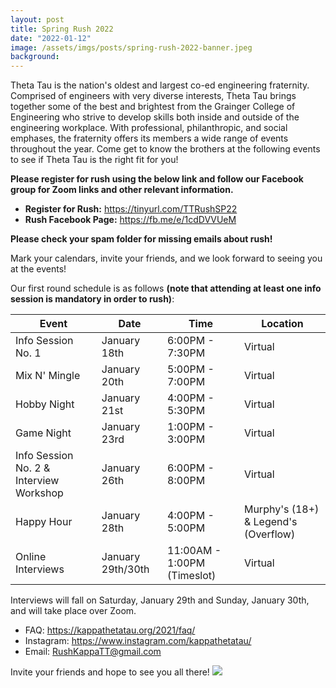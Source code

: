 ```yaml
---
layout: post
title: Spring Rush 2022
date: "2022-01-12"
image: /assets/imgs/posts/spring-rush-2022-banner.jpeg
background:
---
```


Theta Tau is the nation's oldest and largest co-ed engineering fraternity. Comprised of engineers with very diverse interests, Theta Tau brings together some of the best and brightest from the Grainger College of Engineering who strive to develop skills both inside and outside of the engineering workplace. With professional, philanthropic, and social emphases, the fraternity offers its members a wide range of events throughout the year. Come get to know the brothers at the following events to see if Theta Tau is the right fit for you!

**Please register for rush using the below link and follow our Facebook group for Zoom links and other relevant information.** 
- **Register for Rush:** <https://tinyurl.com/TTRushSP22> 
- **Rush Facebook Page:** <https://fb.me/e/1cdDVVUeM>

**Please check your spam folder for missing emails about rush!**

Mark your calendars, invite your friends, and we look forward to seeing you at the events!

Our first round schedule is as follows **(note that attending at least one info session is mandatory in order to rush)**:

| Event                                   | Date         | Time            | Location            |
| --------------------------------------- | ------------ | --------------- | ------------------- |
| Info Session No. 1                      | January 18th | 6:00PM - 7:30PM | Virtual             |
| Mix N' Mingle                           | January 20th | 5:00PM - 7:00PM | Virtual             |
| Hobby Night                             | January 21st | 4:00PM - 5:30PM | Virtual             |
| Game Night                              | January 23rd | 1:00PM - 3:00PM | Virtual             |
| Info Session No. 2 & Interview Workshop | January 26th | 6:00PM - 8:00PM | Virtual             |
| Happy Hour                              | January 28th | 4:00PM - 5:00PM | Murphy's (18+) & Legend's (Overflow)             |
| Online Interviews                       | January 29th/30th | 11:00AM - 1:00PM (Timeslot) | Virtual         |

Interviews will fall on Saturday, January 29th and Sunday, January 30th, and will take place over Zoom.

- FAQ: <https://kappathetatau.org/2021/faq/>
- Instagram: <https://www.instagram.com/kappathetatau/>
- Email: RushKappaTT@gmail.com

Invite your friends and hope to see you all there!
![](/assets/imgs/posts/spring-rush-2022-schedule.jpeg)